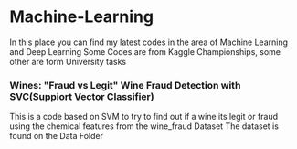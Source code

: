 # Machine-Learning

In this place you can find my latest codes in the area of Machine Learning and Deep Learning
Some Codes are from Kaggle Championships, some other are form University tasks


### Wines: "Fraud vs Legit" Wine Fraud Detection with SVC(Suppiort Vector Classifier)
This is a code based on SVM to try to find out if a wine its legit or fraud using the chemical features from the wine_fraud Dataset
The dataset is found on the Data Folder
